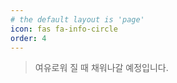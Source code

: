 ```yaml
---
# the default layout is 'page'
icon: fas fa-info-circle
order: 4
---
```




> 여유로워 질 때 채워나갈 예정입니다.
 